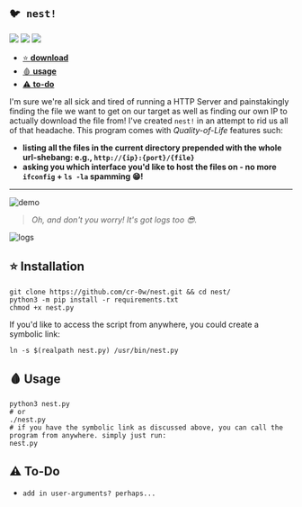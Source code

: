 `🐦 nest!`
---
<img src='https://img.shields.io/badge/Kali_Linux-557C94?style=for-the-badge&logo=kali-linux&logoColor=white'/> <img src='https://img.shields.io/badge/NeoVim-%2357A143.svg?&style=for-the-badge&logo=neovim&logoColor=white'/> <img src ='https://img.shields.io/badge/Python-FFD43B?style=for-the-badge&logo=python&logoColor=blue'/>

- [⭐ **download**](https://github.com/cr-0w/nest#-installation)
- [🩸 **usage**](https://github.com/cr-0w/nest#-usage)
- [⚠️ **to-do**](https://github.com/cr-0w/nest#-to-do)

I'm sure we're all sick and tired of running a HTTP Server and painstakingly finding the file we want to get on our target as well as finding our own IP to actually download the file from! I've created `nest!` in an attempt to rid us all of that headache. This program comes with _Quality-of-Life_ features such:

- **listing all the files in the current directory prepended with the whole url-shebang: e.g., `http://{ip}:{port}/{file}`**
- **asking you which interface you'd like to host the files on - no more `ifconfig` + `ls -la` spamming 😁!**
---
![demo](https://github.com/cr-0w/nest/blob/main/demo/server.gif)

> _Oh, and don't you worry! It's got logs too 😎._

![logs](https://github.com/cr-0w/nest/blob/main/demo/log.png)

## ⭐ Installation
```
git clone https://github.com/cr-0w/nest.git && cd nest/
python3 -m pip install -r requirements.txt
chmod +x nest.py
```
If you'd like to access the script from anywhere, you could create a symbolic link:
```
ln -s $(realpath nest.py) /usr/bin/nest.py
```
## 🩸 Usage 
```
python3 nest.py 
# or 
./nest.py
# if you have the symbolic link as discussed above, you can call the program from anywhere. simply just run:
nest.py
```
## ⚠️ To-Do 
- `add in user-arguments? perhaps...` 

